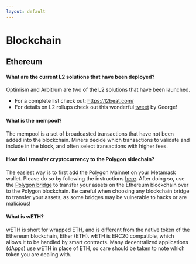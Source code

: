 ```yaml
---
layout: default
---
```

# Blockchain

## Ethereum

#### What are the current L2 solutions that have been deployed?
Optimism and Arbitrum are two of the L2 solutions that have been launched.
- For a complete list check out: https://l2beat.com/
- For details on L2 rollups check out this wonderful [tweet](https://twitter.com/GSpasov/status/1426915044307132418) by George!

#### What is the mempool?
The mempool is a set of broadcasted transactions that have not been added into the blockchain. Miners decide which transactions to validate and include in the block, and often select transactions with higher fees.

#### How do I transfer cryptocurrency to the Polygon sidechain?
The easiest way is to first add the Polygon Mainnet on your Metamask wallet. Please do so by following the instructions [here](https://docs.matic.network/docs/develop/metamask/config-polygon-on-metamask). After doing so, use the [Polygon bridge](https://wallet.matic.network/bridge) to transfer your assets on the Ethereum blockchain over to the Polygon blockchain. Be careful when choosing any blockchain bridge to transfer your assets, as some bridges may be vulnerable to hacks or are malicious!

#### What is wETH?
wETH is short for wrapped ETH, and is different from the native token of the Ethereum blockchain, Ether (ETH). wETH is ERC20 compatible, which allows it to be handled by smart contracts. Many decentralized applications (dApps) use wETH in place of ETH, so care should be taken to note which token you are dealing with.
